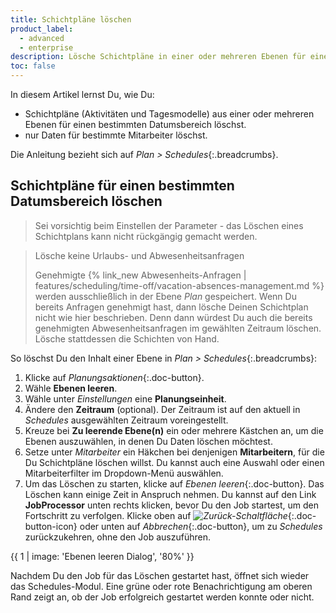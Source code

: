 ```yaml
---
title: Schichtpläne löschen
product_label:
  - advanced
  - enterprise
description: Lösche Schichtpläne in einer oder mehreren Ebenen für einen bestimmten Datumsbereich (Schedules-Modul).
toc: false
---
```


In diesem Artikel lernst Du, wie Du:
- Schichtpläne (Aktivitäten und Tagesmodelle) aus einer oder mehreren Ebenen für einen bestimmten Datumsbereich löschst.
- nur Daten für bestimmte Mitarbeiter löschst.

Die Anleitung bezieht sich auf *Plan > Schedules*{:.breadcrumbs}.

## Schichtpläne für einen bestimmten Datumsbereich löschen

> Sei vorsichtig beim Einstellen der Parameter - das Löschen eines Schichtplans kann nicht rückgängig gemacht werden.

> Lösche keine Urlaubs- und Abwesenheitsanfragen
>
> Genehmigte {% link_new Abwesenheits-Anfragen | features/scheduling/time-off/vacation-absences-management.md %} werden ausschließlich in der Ebene *Plan* gespeichert. Wenn Du bereits Anfragen genehmigt hast, dann lösche Deinen Schichtplan nicht wie hier beschrieben. Denn dann würdest Du auch die bereits genehmigten Abwesenheitsanfragen im gewählten Zeitraum löschen. Lösche stattdessen die Schichten von Hand.

So löschst Du den Inhalt einer Ebene in *Plan > Schedules*{:.breadcrumbs}:

1. Klicke auf *Planungsaktionen*{:.doc-button}.
2. Wähle **Ebenen leeren**.
3. Wähle unter *Einstellungen* eine **Planungseinheit**.
4. Ändere den **Zeitraum** (optional). Der Zeitraum ist auf den aktuell in *Schedules* ausgewählten Zeitraum voreingestellt.
5. Kreuze bei **Zu leerende Ebene(n)** ein oder mehrere Kästchen an, um die Ebenen auszuwählen, in denen Du Daten löschen möchtest.
6. Setze unter *Mitarbeiter* ein Häkchen bei denjenigen **Mitarbeitern**, für die Du Schichtpläne löschen willst. Du kannst auch eine Auswahl oder einen Mitarbeiterfilter im Dropdown-Menü auswählen.
9. Um das Löschen zu starten, klicke auf *Ebenen leeren*{:.doc-button}. Das Löschen kann einige Zeit in Anspruch nehmen. Du kannst auf den Link **JobProcessor** unten rechts klicken, bevor Du den Job startest, um den Fortschritt zu verfolgen. Klicke oben auf _![Zurück-Schaltfläche](/assets/img/common/injixo-ui/back.png)_{:.doc-button-icon} oder unten auf *Abbrechen*{:.doc-button}, um zu *Schedules* zurückzukehren, ohne den Job auszuführen.

{{ 1 | image: 'Ebenen leeren Dialog', '80%' }}

Nachdem Du den Job für das Löschen gestartet hast, öffnet sich wieder das Schedules-Modul. Eine grüne oder rote Benachrichtigung am oberen Rand zeigt an, ob der Job erfolgreich gestartet werden konnte oder nicht.

